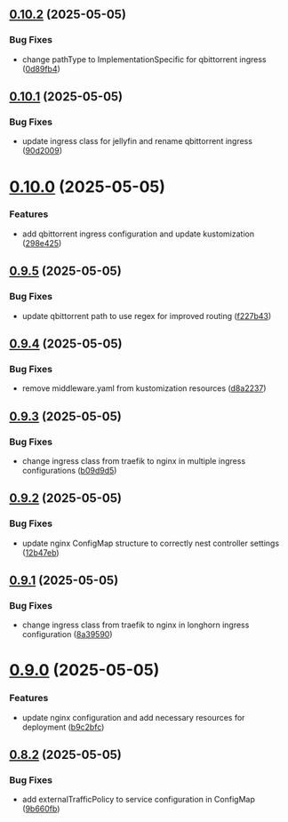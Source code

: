 ## [0.10.2](https://github.com/binary-braids/kubernetes-homelab/compare/v0.10.1...v0.10.2) (2025-05-05)


### Bug Fixes

* change pathType to ImplementationSpecific for qbittorrent ingress ([0d89fb4](https://github.com/binary-braids/kubernetes-homelab/commit/0d89fb423e58696b300e8d1e90b227564c9965cc))



## [0.10.1](https://github.com/binary-braids/kubernetes-homelab/compare/v0.10.0...v0.10.1) (2025-05-05)


### Bug Fixes

* update ingress class for jellyfin and rename qbittorrent ingress ([90d2009](https://github.com/binary-braids/kubernetes-homelab/commit/90d2009e536749412013645f0b2021ecde999b0d))



# [0.10.0](https://github.com/binary-braids/kubernetes-homelab/compare/v0.9.5...v0.10.0) (2025-05-05)


### Features

* add qbittorrent ingress configuration and update kustomization ([298e425](https://github.com/binary-braids/kubernetes-homelab/commit/298e4257d4e488762b4677e4ea967410fa2aefef))



## [0.9.5](https://github.com/binary-braids/kubernetes-homelab/compare/v0.9.4...v0.9.5) (2025-05-05)


### Bug Fixes

* update qbittorrent path to use regex for improved routing ([f227b43](https://github.com/binary-braids/kubernetes-homelab/commit/f227b43d060dc6e81596a7704178e824de7380e9))



## [0.9.4](https://github.com/binary-braids/kubernetes-homelab/compare/v0.9.3...v0.9.4) (2025-05-05)


### Bug Fixes

* remove middleware.yaml from kustomization resources ([d8a2237](https://github.com/binary-braids/kubernetes-homelab/commit/d8a22370104fef76f456e988817ab864322f562a))



## [0.9.3](https://github.com/binary-braids/kubernetes-homelab/compare/v0.9.2...v0.9.3) (2025-05-05)


### Bug Fixes

* change ingress class from traefik to nginx in multiple ingress configurations ([b09d9d5](https://github.com/binary-braids/kubernetes-homelab/commit/b09d9d5d352a5af3809ddf25100f6e14be541c52))



## [0.9.2](https://github.com/binary-braids/kubernetes-homelab/compare/v0.9.1...v0.9.2) (2025-05-05)


### Bug Fixes

* update nginx ConfigMap structure to correctly nest controller settings ([12b47eb](https://github.com/binary-braids/kubernetes-homelab/commit/12b47eb1a285c6d2c8fffc994b2f5cb37b4f2aa3))



## [0.9.1](https://github.com/binary-braids/kubernetes-homelab/compare/v0.9.0...v0.9.1) (2025-05-05)


### Bug Fixes

* change ingress class from traefik to nginx in longhorn ingress configuration ([8a39590](https://github.com/binary-braids/kubernetes-homelab/commit/8a39590404791913169e7be1ebb43d5205224fbf))



# [0.9.0](https://github.com/binary-braids/kubernetes-homelab/compare/v0.8.2...v0.9.0) (2025-05-05)


### Features

* update nginx configuration and add necessary resources for deployment ([b9c2bfc](https://github.com/binary-braids/kubernetes-homelab/commit/b9c2bfc72d37bcd7f5fc047a28c94ecfa17903f4))



## [0.8.2](https://github.com/binary-braids/kubernetes-homelab/compare/v0.8.1...v0.8.2) (2025-05-05)


### Bug Fixes

* add externalTrafficPolicy to service configuration in ConfigMap ([9b660fb](https://github.com/binary-braids/kubernetes-homelab/commit/9b660fb345e5af525eef0ba9ab0b2d51355077cb))



